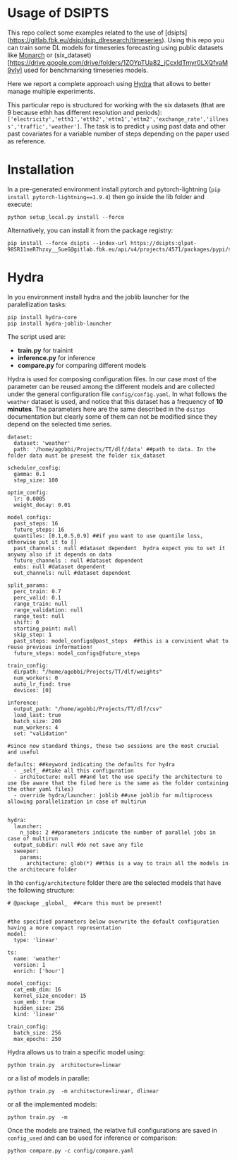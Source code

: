 
# Usage of DSIPTS 
This repo collect some examples related to the use of [dsipts] (https://gitlab.fbk.eu/dsip/dsip_dlresearch/timeseries). Using this repo you can train some DL models for timeseries forecasting using public datasets like [Monarch](https://forecastingdata.org/) or (six_dataset)[https://drive.google.com/drive/folders/1ZOYpTUa82_jCcxIdTmyr0LXQfvaM9vIy] used for benchmarking timeseries models. 

Here we report a complete approach using [Hydra](https://hydra.cc/) that allows to better manage multiple experiments.

This particular repo is structured for working with the six datasets (that are 9 because ethh has different resolution and periods): `['electricity','etth1','etth2','ettm1','ettm2','exchange_rate','illness','traffic','weather']`. The task is to predict `y` using past data and other past covariates for a variable number of steps depending on the paper used as reference.

# Installation


In a pre-generated environment install pytorch and pytorch-lightning (`pip install pytorch-lightning==1.9.4`) then go inside the lib folder and execute:

```
python setup_local.py install --force
```

Alternatively, you can install it from the package registry:

```
pip install --force dsipts --index-url https://dsipts:glpat-98SR11neR7hzxy__SueG@gitlab.fbk.eu/api/v4/projects/4571/packages/pypi/simple
```



# Hydra

In you environment install hydra and the joblib launcher for the paralellization tasks:
```
pip install hydra-core
pip install hydra-joblib-launcher
```

The script used are:
- **train.py** for trainint
- **inference.py** for inference 
- **compare.py** for comparing different models

Hydra is used for composing configuration files. In our case most of the parameter can be reused among the different models and are collected under the general configuration file `config/config.yaml`\. In what follows the `weather` dataset is used, and notice that this dataset has a frequency of **10 minutes**. The parameters here are the same described in the `dsitps` documentation but clearly some of them can not be modified since they depend on the selected time series.

```
dataset:
  dataset: 'weather'
  path: '/home/agobbi/Projects/TT/dlf/data' ##path to data. In the folder data must be present the folder six_dataset

scheduler_config:
  gamma: 0.1
  step_size: 100

optim_config:
  lr: 0.0005
  weight_decay: 0.01

model_configs:
  past_steps: 16
  future_steps: 16
  quantiles: [0.1,0.5,0.9] ##if you want to use quantile loss, otherwise put it to []
  past_channels : null #dataset dependent  hydra expect you to set it anyway also if it depends on data
  future_channels : null #dataset dependent
  embs: null #dataset dependent
  out_channels: null #dataset dependent

split_params:
  perc_train: 0.7
  perc_valid: 0.1
  range_train: null
  range_validation: null 
  range_test: null
  shift: 0
  starting_point: null
  skip_step: 1
  past_steps: model_configs@past_steps  ##this is a convinient what to reuse previous information!
  future_steps: model_configs@future_steps

train_config:
  dirpath: "/home/agobbi/Projects/TT/dlf/weights"
  num_workers: 0
  auto_lr_find: true
  devices: [0]                   

inference:
  output_path: "/home/agobbi/Projects/TT/dlf/csv"
  load_last: true
  batch_size: 200 
  num_workers: 4
  set: "validation"

#since now standard things, these two sessions are the most crucial and useful

defaults: ##keyword indicating the defaults for hydra
  - _self_ ##take all this configuration 
  - architecture: null ##and let the use specify the architecture to use (be aware that the filed here is the same as the folder containing the other yaml files)
  - override hydra/launcher: joblib ##use joblib for multiprocess allowing parallelization in case of multirun


hydra:
  launcher:
    n_jobs: 2 ##parameters indicate the number of parallel jobs in case of multirun
  output_subdir: null #do not save any file
  sweeper:
    params:
      architecture: glob(*) ##this is a way to train all the models in the architecure folder
```

In the `config/architecture` folder there are the selected models that have the following structure:

```
# @package _global_  ##care this must be present!


#the specified parameters below overwrite the default configuration having a more compact representation
model:
  type: 'linear'
  
ts:
  name: 'weather'
  version: 1
  enrich: ['hour']

model_configs:
  cat_emb_dim: 16
  kernel_size_encoder: 15
  sum_emb: true
  hidden_size: 256
  kind: 'linear'

train_config:
  batch_size: 256
  max_epochs: 250

```

Hydra allows us to train a specific model using:

```
python train.py  architecture=linear
```

or a list of models in paralle:

```
python train.py  -m architecture=linear, dlinear
```

or all the implemented models:

```
python train.py  -m
```

Once the models are trained, the relative full configurations are saved in `config_used` and can be used for inference or comparison:

```
python compare.py -c config/compare.yaml

```

